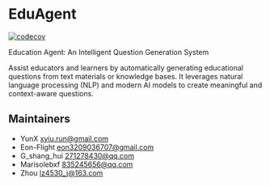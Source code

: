 # EduAgent

[![codecov](https://codecov.io/gh/im-zhong/eduagent/branch/main/graph/badge.svg)](https://codecov.io/gh/im-zhong/eduagent)

Education Agent: An Intelligent Question Generation System

Assist educators and learners by automatically generating educational questions from text materials or knowledge bases. It leverages natural language processing (NLP) and modern AI models to create meaningful and context-aware questions.

## Maintainers

- YunX <xyiu.run@gmail.com>
- Eon-Flight <eon3209036707@gmail.com>
- G_shang_hui <271278430@qq.com>
- Marisolebxf <835245656@qq.com>
- Zhou <lz4530_j@163.com>
